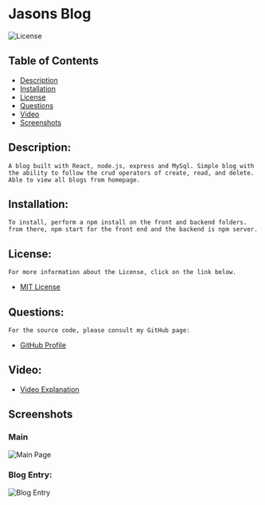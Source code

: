 # Jasons Blog

![License](https://img.shields.io/badge/License-MIT-blue.svg 'License Badge')

## Table of Contents

- [Description](#description)
- [Installation](#installation)
- [License](#license)
- [Questions](#questions)
- [Video](#video)
- [Screenshots](#screenshots)

## Description:

    A blog built with React, node.js, express and MySql. Simple blog with the ability to follow the crud operators of create, read, and delete. Able to view all blogs from homepage.

## Installation:

    To install, perform a npm install on the front and backend folders. from there, npm start for the front end and the backend is npm server.

## License:

    For more information about the License, click on the link below.

- [MIT License](https://opensource.org/licenses/MIT)

## Questions:

    For the source code, please consult my GitHub page:

- [GitHub Profile](https://github.com/jlw429)

## Video:

- [Video Explanation](https://drive.google.com/file/d/1N1HqknGRHv-lTIvK1UmEcHElXqEFZ9HE/view?usp=sharing)

## Screenshots

### Main

![Main Page](assets/inquirer.png 'Index')

### Blog Entry:

![Blog Entry](assets/jest.png 'Terminal and index.js')
